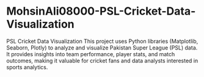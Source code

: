 # MohsinAli08000-PSL-Cricket-Data-Visualization
PSL Cricket Data Visualization This project uses Python libraries (Matplotlib, Seaborn, Plotly) to analyze and visualize Pakistan Super League (PSL) data. It provides insights into team performance, player stats, and match outcomes, making it valuable for cricket fans and data analysts interested in sports analytics.
